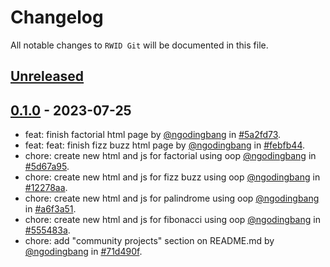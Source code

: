 # Changelog

All notable changes to `RWID Git` will be documented in this file.

## [Unreleased](https://github.com/ngodingbang/rwid-git/compare/0.1.0...develop)

## [0.1.0](https://github.com/ngodingbang/rwid-git/releases/tag/0.1.0) - 2023-07-25

- feat: finish factorial html page by [@ngodingbang](https://github.com/ngodingbang) in [#5a2fd73](https://github.com/ngodingbang/rwid-git/commit/5a2fd73cfc8791066789d3e760504f730b9640a5).
- feat: feat: finish fizz buzz html page by [@ngodingbang](https://github.com/ngodingbang) in [#febfb44](https://github.com/ngodingbang/rwid-git/commit/febfb44a87653075d6f103f8d4f27390cc49fdf7).
- chore: create new html and js for factorial using oop [@ngodingbang](https://github.com/ngodingbang) in [#5d67a95](https://github.com/ngodingbang/rwid-git/commit/5d67a958f3c1c9c599814cbb9821da7f8b8f6614).
- chore: create new html and js for fizz buzz using oop [@ngodingbang](https://github.com/ngodingbang) in [#12278aa](https://github.com/ngodingbang/rwid-git/commit/12278aab3f6699b6eef7978cd6ca86ee461b0c74).
- chore: create new html and js for palindrome using oop [@ngodingbang](https://github.com/ngodingbang) in [#a6f3a51](https://github.com/ngodingbang/rwid-git/commit/a6f3a5178f8b78ac0362f0f1cac1b381d67fff14).
- chore: create new html and js for fibonacci using oop [@ngodingbang](https://github.com/ngodingbang) in [#555483a](https://github.com/ngodingbang/rwid-git/commit/555483a0aa18a9b97d0e5ff2846c94846979b1cd).
- chore: add "community projects" section on README.md by [@ngodingbang](https://github.com/ngodingbang) in [#71d490f](https://github.com/ngodingbang/rwid-git/commit/71d490f420152ed1098ba3d30936767bc5e01519).
